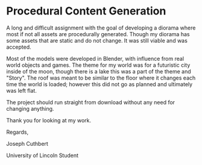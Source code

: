 # Procedural Content Generation

A long and difficult assignment with the goal of developing a diorama
where most if not all assets are procedurally generated. Though my diorama
has some assets that are static and do not change. It was still viable and
was accepted. 

Most of the models were developed in Blender, with influence from real world
objects and games. The theme for my world was for a futuristic city inside
of the moon, though there is a lake this was a part of the theme and 
"Story". The roof was meant to be similar to the floor where it changes
each time the world is loaded; however this did not go as planned and 
ultimately was left flat. 

The project should run straight from download without any need for changing
anything. 

Thank you for looking at my work. 

Regards, 

Joseph Cuthbert

University of Lincoln Student
